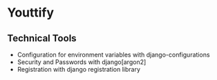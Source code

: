 # Youttify


## Technical Tools
- Configuration for environment variables with django-configurations
- Security and Passwords with django[argon2]
- Registration with django registration library